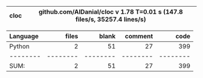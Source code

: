 cloc|github.com/AlDanial/cloc v 1.78  T=0.01 s (147.8 files/s, 35257.4 lines/s)
--- | ---

Language|files|blank|comment|code
:-------|-------:|-------:|-------:|-------:
Python|2|51|27|399
--------|--------|--------|--------|--------
SUM:|2|51|27|399
